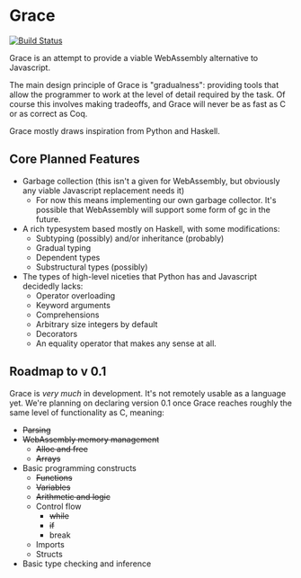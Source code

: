 # Grace
[![Build Status](https://travis-ci.com/vluzko/Grace.svg?branch=master)](https://travis-ci.com/vluzko/Grace)

Grace is an attempt to provide a viable WebAssembly alternative to Javascript.

The main design principle of Grace is "gradualness": providing tools that allow the programmer to work at the level of detail required by the task. Of course this involves making tradeoffs, and Grace will never be as fast as C or as correct as Coq.

Grace mostly draws inspiration from Python and Haskell.

## Core Planned Features
* Garbage collection (this isn't a given for WebAssembly, but obviously any viable Javascript replacement needs it)
    * For now this means implementing our own garbage collector. It's possible that WebAssembly will support some form of gc in the future.
* A rich typesystem based mostly on Haskell, with some modifications:
    * Subtyping (possibly) and/or inheritance (probably)
    * Gradual typing
    * Dependent types
    * Substructural types (possibly)
* The types of high-level niceties that Python has and Javascript decidedly lacks:
    * Operator overloading
    * Keyword arguments
    * Comprehensions
    * Arbitrary size integers by default
    * Decorators
    * An equality operator that makes any sense at all.

## Roadmap to v 0.1
Grace is *very much* in development. It's not remotely usable as a language yet. We're planning on declaring version 0.1 once Grace reaches roughly the same level of functionality as C, meaning:

* ~~Parsing~~
* ~~WebAssembly memory management~~
    * ~~Alloc and free~~
    * ~~Arrays~~
* Basic programming constructs
    * ~~Functions~~
    * ~~Variables~~
    * ~~Arithmetic and logic~~
    * Control flow
        * ~~while~~
        * ~~if~~
        * break
    * Imports
    * Structs
* Basic type checking and inference
